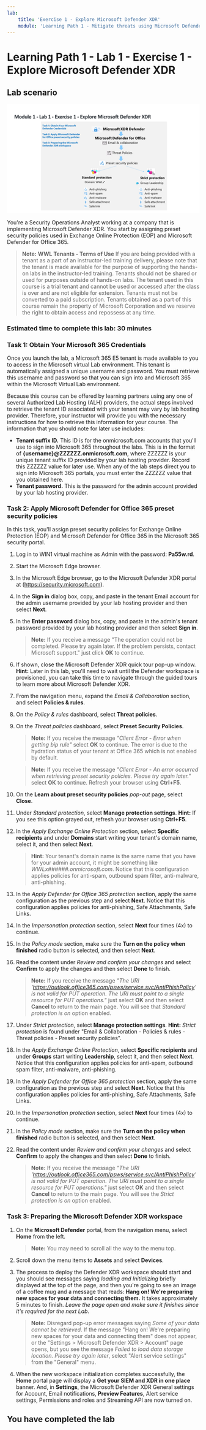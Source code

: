 ```yaml
---
lab:
    title: 'Exercise 1 - Explore Microsoft Defender XDR'
    module: 'Learning Path 1 - Mitigate threats using Microsoft Defender XDR'
---
```


# Learning Path 1 - Lab 1 - Exercise 1 - Explore Microsoft Defender XDR

## Lab scenario

![M365 Defender](../Media/SC-200-Lab_M1_L1_Ex1.png)

You're a Security Operations Analyst working at a company that is implementing Microsoft Defender XDR. You start by assigning preset security policies used in Exchange Online Protection (EOP) and Microsoft Defender for Office 365.

>**Note:** **WWL Tenants - Terms of Use**
If you are being provided with a tenant as a part of an instructor-led training delivery, please note that the tenant is made available for the purpose of supporting the hands-on labs in the instructor-led training.
Tenants should not be shared or used for purposes outside of hands-on labs. The tenant used in this course is a trial tenant and cannot be used or accessed after the class is over and are not eligible for extension.
Tenants must not be converted to a paid subscription. Tenants obtained as a part of this course remain the property of Microsoft Corporation and we reserve the right to obtain access and repossess at any time.

### Estimated time to complete this lab: 30 minutes

### Task 1: Obtain Your Microsoft 365 Credentials

Once you launch the lab, a Microsoft 365 E5 tenant is made available to you to access in the Microsoft virtual Lab environment. This tenant is automatically assigned a unique username and password. You must retrieve this username and password so that you can sign into and Microsoft 365 within the Microsoft Virtual Lab environment.

Because this course can be offered by learning partners using any one of several Authorized Lab Hosting (ALH) providers, the actual steps involved to retrieve the tenant ID associated with your tenant may vary by lab hosting provider. Therefore, your instructor will provide you with the necessary instructions for how to retrieve this information for your course. The information that you should note for later use includes:

- **Tenant suffix ID.** This ID is for the onmicrosoft.com accounts that you'll use to sign into Microsoft 365 throughout the labs. This is in the format of **{username}@ZZZZZZ.onmicrosoft.com**, where ZZZZZZ is your unique tenant suffix ID provided by your lab hosting provider. Record this ZZZZZZ value for later use. When any of the lab steps direct you to sign into Microsoft 365 portals, you must enter the ZZZZZZ value that you obtained here.
- **Tenant password.** This is the password for the admin account provided by your lab hosting provider.

### Task 2: Apply Microsoft Defender for Office 365 preset security policies

In this task, you'll assign preset security policies for Exchange Online Protection (EOP) and Microsoft Defender for Office 365 in the Microsoft 365 security portal.

1. Log in to WIN1 virtual machine as Admin with the password: **Pa55w.rd**.  

1. Start the Microsoft Edge browser.

1. In the Microsoft Edge browser, go to the Microsoft Defender XDR portal at (<https://security.microsoft.com>).

1. In the **Sign in** dialog box, copy, and paste in the tenant Email account for the admin username provided by your lab hosting provider and then select **Next**.

1. In the **Enter password** dialog box, copy, and paste in the admin's tenant password provided by your lab hosting provider and then select **Sign in**.

    >**Note:** If you receive a message "The operation could not be completed. Please try again later. If the problem persists, contact Microsoft support." just click **OK** to continue.  

1. If shown, close the Microsoft Defender XDR quick tour pop-up window. **Hint:** Later in this lab, you'll need to wait until the Defender workspace is provisioned, you can take this time to navigate through the guided tours to learn more about Microsoft Defender XDR.

1. From the navigation menu, expand the *Email & Collaboration* section, and select **Policies & rules**.

1. On the *Policy & rules* dashboard, select **Threat policies**.

1. On the *Threat policies* dashboard, select **Preset Security Policies**.

    >**Note:** If you receive the message *"Client Error - Error when getting bip rule"* select **OK** to continue. The error is due to the hydration status of your tenant at Office 365 which is not enabled by default.

    >**Note:** If you receive the message *"Client Error - An error occurred when retrieving preset security policies. Please try again later."* select **OK** to continue. Refresh your browser using **Ctrl+F5**.

1. On the **Learn about preset security policies** *pop-out* page, select **Close**.

1. Under *Standard protection*, select **Manage protection settings**. **Hint:** If you see this option grayed out, refresh your browser using **Ctrl+F5**.

1. In the *Apply Exchange Online Protection* section, select **Specific recipients** and under **Domains** start writing your tenant's domain name, select it, and then select **Next**.

    >**Hint:** Your tenant's domain name is the same name that you have for your admin account, it might be something like *WWLx######.onmicrosoft.com*. Notice that this configuration applies policies for anti-spam, outbound spam filter, anti-malware, anti-phishing.

1. In the *Apply Defender for Office 365 protection* section, apply the same configuration as the previous step and select **Next**. Notice that this configuration applies policies for anti-phishing, Safe Attachments, Safe Links.

1. In the *Impersonation protection* section, select **Next** four times (4x) to continue.

1. In the *Policy mode* section, make sure the **Turn on the policy when finished** radio button is selected, and then select **Next**.

1. Read the content under *Review and confirm your changes* and select **Confirm** to apply the changes and then select **Done** to finish.

    >**Note:** If you receive the message *"The URI '<https://outlook.office365.com/psws/service.svc/AntiPhishPolicy>' is not valid for PUT operation. The URI must point to a single resource for PUT operations."* just select **OK** and then select **Cancel** to return to the main page. You will see that *Standard protection is on* option enabled.

1. Under *Strict protection*, select **Manage protection settings**. **Hint:** *Strict protection* is found under "Email & Collaboration - Policies & rules - Threat policies - Preset security policies".

1. In the *Apply Exchange Online Protection*, select **Specific recipients** and under **Groups** start writing **Leadership**, select it, and then select **Next**. Notice that this configuration applies policies for anti-spam, outbound spam filter, anti-malware, anti-phishing.

1. In the *Apply Defender for Office 365 protection* section, apply the same configuration as the previous step and select **Next**. Notice that this configuration applies policies for anti-phishing, Safe Attachments, Safe Links.

1. In the *Impersonation protection* section, select **Next** four times (4x) to continue.

1. In the *Policy mode* section, make sure the **Turn on the policy when finished** radio button is selected, and then select **Next**.

1. Read the content under *Review and confirm your changes* and select **Confirm** to apply the changes and then select **Done** to finish.

    >**Note:** If you receive the message *"The URI '<https://outlook.office365.com/psws/service.svc/AntiPhishPolicy>' is not valid for PUT operation. The URI must point to a single resource for PUT operations."* just select **OK** and then select **Cancel** to return to the main page. You will see the *Strict protection is on* option enabled.

### Task 3: Preparing the Microsoft Defender XDR workspace

1. On the **Microsoft Defender** portal, from the navigation menu, select **Home** from the left.

    >**Note:** You may need to scroll all the way to the menu top.

1. Scroll down the menu items to **Assets** and select **Devices**.

1. The process to deploy the Defender XDR workspace should start and you should see messages saying *loading and Initializing* briefly displayed at the top of the page, and then you're going to see an image of a coffee mug and a message that reads: **Hang on! We're preparing new spaces for your data and connecting them.** It takes approximately 5 minutes to finish. *Leave the page open and make sure it finishes since it's required for the next Lab.*

    >**Note:** Disregard pop-up error messages saying *Some of your data cannot be retrieved*. If the message "Hang on! We're preparing new spaces for your data and connecting them" does not appear, or the "Settings > Microsoft Defender XDR > Account" page opens, but you see the message *Failed to load data storage location. Please try again later*, select "Alert service settings" from the "General" menu.

1. When the new workspace initialization completes successfully, the **Home** portal page will display a **Get your SIEM and XDR in one place** banner. And, in **Settings**, the Microsoft Defender XDR General settings for Account, Email notifications, **Preview Features**, Alert service settings, Permissions and roles and Streaming API are now turned on.

## You have completed the lab
